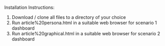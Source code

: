 Installation Instructions:
1) Download / clone all files to a directory of your choice
2) Run article%20persona.html in a suitable web browser for scenario 1 dashboard
3) Run article%20graphical.html in a suitable web browser for scenario 2 dashboard